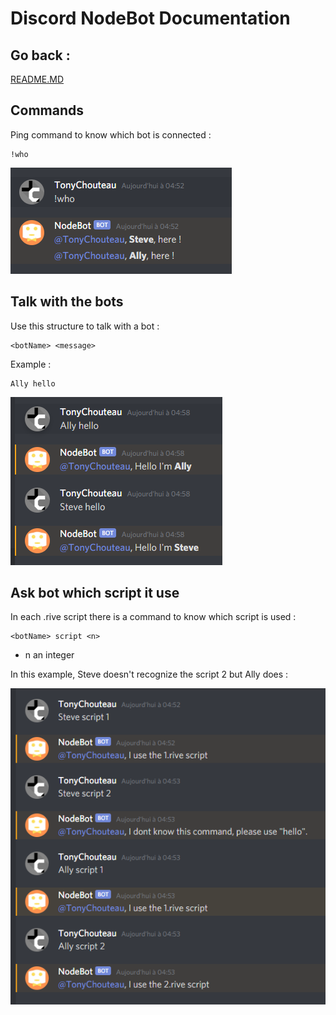 # **Discord NodeBot Documentation**

## Go back :

[README.MD](../../README.md)


## **Commands**

Ping command to know which bot is connected :

```
!who
```

![Ping bots](./ping.png)

## **Talk with the bots**

Use this structure to talk with a bot :

```
<botName> <message>
```
Example :

```
Ally hello
```

![Say hello](./hello.png)

## **Ask bot which script it use**

In each .rive script there is a command to know which script is used :

```
<botName> script <n>
```
* n an integer 

In this example, Steve doesn't recognize the script 2 but Ally does :

![Know used scripts](script.png)

